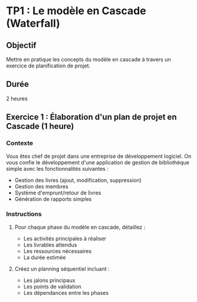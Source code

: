 # TP1 : Le modèle en Cascade (Waterfall)

## Objectif

Mettre en pratique les concepts du modèle en cascade à travers un exercice de planification de projet.

## Durée

2 heures

## Exercice 1 : Élaboration d'un plan de projet en Cascade (1 heure)

### Contexte

Vous êtes chef de projet dans une entreprise de développement logiciel. On vous confie le développement d'une application de gestion de bibliothèque simple avec les fonctionnalités suivantes :

- Gestion des livres (ajout, modification, suppression)
- Gestion des membres
- Système d'emprunt/retour de livres
- Génération de rapports simples

### Instructions

1. Pour chaque phase du modèle en cascade, détaillez :

   - Les activités principales à réaliser
   - Les livrables attendus
   - Les ressources nécessaires
   - La durée estimée

2. Créez un planning séquentiel incluant :

   - Les jalons principaux
   - Les points de validation
   - Les dépendances entre les phases
